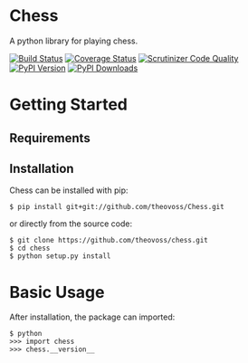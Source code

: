 # Chess

A python library for playing chess.

[![Build Status](http://img.shields.io/travis/theovoss/Chess/develop.svg)](https://travis-ci.org/theovoss/Chess)
[![Coverage Status](http://img.shields.io/coveralls/theovoss/Chess/develop.svg)](https://coveralls.io/r/theovoss/Chess)
[![Scrutinizer Code Quality](http://img.shields.io/scrutinizer/g/theovoss/Chess.svg)](https://scrutinizer-ci.com/g/theovoss/Chess/?branch=develop)
[![PyPI Version](http://img.shields.io/pypi/v/Chess.svg)](https://pypi.python.org/pypi/Chess)
[![PyPI Downloads](http://img.shields.io/pypi/dm/Chess.svg)](https://pypi.python.org/pypi/Chess)

# Getting Started

## Requirements

## Installation

Chess can be installed with pip:

```
$ pip install git+git://github.com/theovoss/Chess.git
```

or directly from the source code:

```
$ git clone https://github.com/theovoss/chess.git
$ cd chess
$ python setup.py install
```

# Basic Usage

After installation, the package can imported:

```
$ python
>>> import chess
>>> chess.__version__
```
